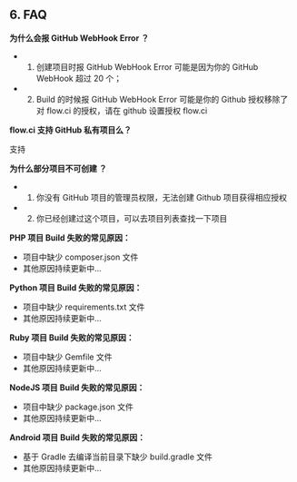 ## 6. FAQ

<b>为什么会报 GitHub WebHook Error ？</b>

- 1. 创建项目时报 GitHub WebHook Error 可能是因为你的 GitHub WebHook 超过 20 个；
- 2. Build 的时候报 GitHub WebHook Error 可能是你的 Github 授权移除了对 flow.ci 的授权，请在 github 设置授权 flow.ci 

<b>flow.ci 支持 GitHub 私有项目么？</b>

支持

<b>为什么部分项目不可创建 ？</b>

- 1. 你没有 GitHub 项目的管理员权限，无法创建 Github 项目获得相应授权
- 2. 你已经创建过这个项目，可以去项目列表查找一下项目 

<b>PHP 项目 Build 失败的常见原因：</b>

- 项目中缺少 composer.json 文件
- 其他原因持续更新中...


<b>Python 项目 Build 失败的常见原因：</b>

- 项目中缺少 requirements.txt 文件
- 其他原因持续更新中...

<b>Ruby 项目 Build 失败的常见原因：</b>

- 项目中缺少 Gemfile 文件
- 其他原因持续更新中...

<b>NodeJS 项目 Build 失败的常见原因：</b>

- 项目中缺少 package.json 文件
- 其他原因持续更新中...

<b>Android 项目 Build 失败的常见原因：</b>

- 基于 Gradle 去编译当前目录下缺少 build.gradle 文件
- 其他原因持续更新中...
